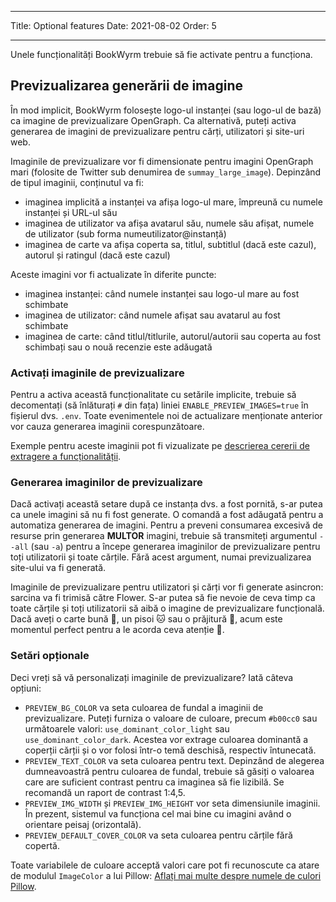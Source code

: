 - - -
Title: Optional features Date: 2021-08-02 Order: 5
- - -

Unele funcționalități BookWyrm trebuie să fie activate pentru a funcționa.

## Previzualizarea generării de imagine

În mod implicit, BookWyrm folosește logo-ul instanței (sau logo-ul de bază) ca imagine de previzualizare OpenGraph. Ca alternativă, puteți activa generarea de imagini de previzualizare pentru cărți, utilizatori și site-uri web.

Imaginile de previzualizare vor fi dimensionate pentru imagini OpenGraph mari (folosite de Twitter sub denumirea de `summay_large_image`). Depinzând de tipul imaginii, conținutul va fi:

- imaginea implicită a instanței va afișa logo-ul mare, împreună cu numele instanței și URL-ul său
- imaginea de utilizator va afișa avatarul său, numele său afișat, numele de utilizator (sub forma numeutilizator@instanță)
- imaginea de carte va afișa coperta sa, titlul, subtitlul (dacă este cazul), autorul și ratingul (dacă este cazul)

Aceste imagini vor fi actualizate în diferite puncte:

- imaginea instanței: când numele instanței sau logo-ul mare au fost schimbate
- imaginea de utilizator: când numele afișat sau avatarul au fost schimbate
- imaginea de carte: când titlul/titlurile, autorul/autorii sau coperta au fost schimbați sau o nouă recenzie este adăugată

### Activați imaginile de previzualizare

Pentru a activa această funcționalitate cu setările implicite, trebuie să decomentați (să înlăturați `#` din fața) liniei `ENABLE_PREVIEW_IMAGES=true` în fișierul dvs. `.env`. Toate evenimentele noi de actualizare menționate anterior vor cauza generarea imaginii corespunzătoare.

Exemple pentru aceste imaginii pot fi vizualizate pe [descrierea cererii de extragere a funcționalității](https://github.com/bookwyrm-social/bookwyrm/pull/1142#pullrequest-651683886-permalink).

### Generarea imaginilor de previzualizare

Dacă activați această setare după ce instanța dvs. a fost pornită, s-ar putea ca unele imagini să nu fi fost generate. O comandă a fost adăugată pentru a automatiza generarea de imagini. Pentru a preveni consumarea excesivă de resurse prin generarea **MULTOR** imagini, trebuie să transmiteți argumentul `--all` (sau `-a`) pentru a începe generarea imaginilor de previzualizare pentru toți utilizatorii și toate cărțile. Fără acest argument, numai previzualizarea site-ului va fi generată.

Imaginile de previzualizare pentru utilizatori și cărți vor fi generate asincron: sarcina va fi trimisă către Flower. S-ar putea să fie nevoie de ceva timp ca toate cărțile și toți utilizatorii să aibă o imagine de previzualizare funcțională. Dacă aveți o carte bună 📖, un pisoi 🐱 sau o prăjitură 🍰, acum este momentul perfect pentru a le acorda ceva atenție 💖.

### Setări opționale

Deci vreți să vă personalizați imaginile de previzualizare? Iată câteva opțiuni:

- `PREVIEW_BG_COLOR` va seta culoarea de fundal a imaginii de previzualizare. Puteți furniza o valoare de culoare, precum `#b00cc0` sau următoarele valori: `use_dominant_color_light` sau `use_dominant_color_dark`. Acestea vor extrage culoarea dominantă a coperții cărții și o vor folosi într-o temă deschisă, respectiv întunecată.
- `PREVIEW_TEXT_COLOR` va seta culoarea pentru text. Depinzând de alegerea dumneavoastră pentru culoarea de fundal, trebuie să găsiți o valoarea care are suficient contrast pentru ca imaginea să fie lizibilă. Se recomandă un raport de contrast 1:4,5.
- `PREVIEW_IMG_WIDTH` și `PREVIEW_IMG_HEIGHT` vor seta dimensiunile imaginii. În prezent, sistemul va funcționa cel mai bine cu imagini având o orientare peisaj (orizontală).
- `PREVIEW_DEFAULT_COVER_COLOR` va seta culoarea pentru cărțile fără copertă.

Toate variabilele de culoare acceptă valori care pot fi recunoscute ca atare de modulul `ImageColor` a lui Pillow: [Aflați mai multe despre numele de culori Pillow](https://pillow.readthedocs.io/en/stable/reference/ImageColor.html#color-names).
